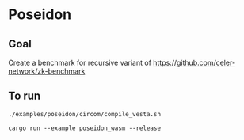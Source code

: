 # Poseidon

## Goal

Create a benchmark for recursive variant of https://github.com/celer-network/zk-benchmark

## To run

`./examples/poseidon/circom/compile_vesta.sh`

`cargo run --example poseidon_wasm --release`
